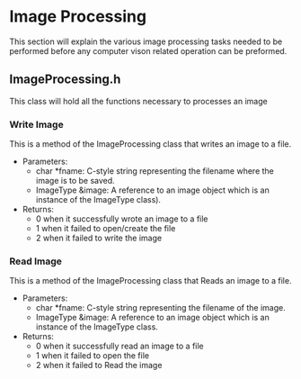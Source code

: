 # Image Processing
This section will explain the various image processing tasks needed to be performed before any computer vison related operation can be preformed.

## ImageProcessing.h
This class will hold all the functions necessary to processes an image

### Write Image
This is a method of the ImageProcessing class that writes an image to a file.
   - Parameters:
     - char *fname: C-style string representing the filename where the image is to be saved.
     - ImageType &image: A reference to an image object which is an instance of the ImageType class).
   - Returns:
     - 0 when it successfully wrote an image to a file
     - 1 when it failed to open/create the file
     - 2 when it failed to write the image

### Read Image
This is a method of the ImageProcessing class that Reads an image to a file.
   - Parameters:
     - char *fname: C-style string representing the filename of the image.
     - ImageType &image: A reference to an image object which is an instance of the ImageType class.
   - Returns:
     - 0 when it successfully read an image to a file
     - 1 when it failed to open the file
     - 2 when it failed to Read the image

